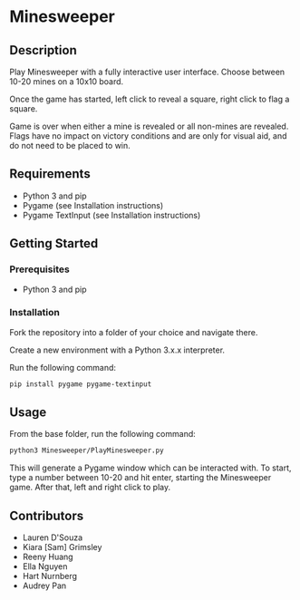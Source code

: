 # Minesweeper

## Description

Play Minesweeper with a fully interactive user interface. Choose between 10-20 mines on a 10x10 board.

Once the game has started, left click to reveal a square, right click to flag a square.

Game is over when either a mine is revealed or all non-mines are revealed. Flags have no impact on victory conditions and are only for visual aid, and do not need to be placed to win.

## Requirements

* Python 3 and pip
* Pygame (see Installation instructions)
* Pygame TextInput (see Installation instructions)

## Getting Started

### Prerequisites

* Python 3 and pip

### Installation

Fork the repository into a folder of your choice and navigate there.

Create a new environment with a Python 3.x.x interpreter.

Run the following command:

```bash
pip install pygame pygame-textinput
```

## Usage

From the base folder, run the following command:

```bash
python3 Minesweeper/PlayMinesweeper.py
```

This will generate a Pygame window which can be interacted with. To start, type a number between 10-20 and hit enter, starting the Minesweeper game. After that, left and right click to play.

## Contributors

* Lauren D'Souza
* Kiara [Sam] Grimsley
* Reeny Huang
* Ella Nguyen
* Hart Nurnberg
* Audrey Pan